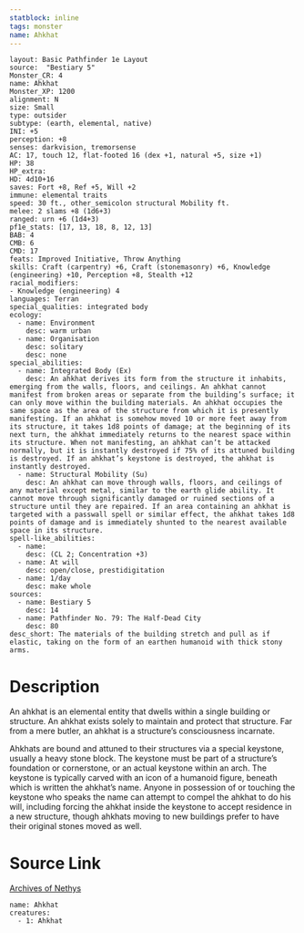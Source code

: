 ```yaml
---
statblock: inline
tags: monster
name: Ahkhat
---
```

```statblock
layout: Basic Pathfinder 1e Layout
source:  "Bestiary 5"
Monster_CR: 4
name: Ahkhat
Monster_XP: 1200
alignment: N
size: Small
type: outsider
subtype: (earth, elemental, native)
INI: +5
perception: +8
senses: darkvision, tremorsense
AC: 17, touch 12, flat-footed 16 (dex +1, natural +5, size +1)
HP: 38
HP_extra: 
HD: 4d10+16
saves: Fort +8, Ref +5, Will +2
immune: elemental traits
speed: 30 ft., other_semicolon structural Mobility ft.
melee: 2 slams +8 (1d6+3)
ranged: urn +6 (1d4+3)
pf1e_stats: [17, 13, 18, 8, 12, 13]
BAB: 4
CMB: 6
CMD: 17
feats: Improved Initiative, Throw Anything
skills: Craft (carpentry) +6, Craft (stonemasonry) +6, Knowledge (engineering) +10, Perception +8, Stealth +12
racial_modifiers:
- Knowledge (engineering) 4
languages: Terran
special_qualities: integrated body
ecology:
  - name: Environment
    desc: warm urban
  - name: Organisation
    desc: solitary
    desc: none
special_abilities:
  - name: Integrated Body (Ex)
    desc: An ahkhat derives its form from the structure it inhabits, emerging from the walls, floors, and ceilings. An ahkhat cannot manifest from broken areas or separate from the building’s surface; it can only move within the building materials. An ahkhat occupies the same space as the area of the structure from which it is presently manifesting. If an ahkhat is somehow moved 10 or more feet away from its structure, it takes 1d8 points of damage; at the beginning of its next turn, the ahkhat immediately returns to the nearest space within its structure. When not manifesting, an ahkhat can’t be attacked normally, but it is instantly destroyed if 75% of its attuned building is destroyed. If an ahkhat’s keystone is destroyed, the ahkhat is instantly destroyed.
  - name: Structural Mobility (Su)
    desc: An ahkhat can move through walls, floors, and ceilings of any material except metal, similar to the earth glide ability. It cannot move through significantly damaged or ruined sections of a structure until they are repaired. If an area containing an ahkhat is targeted with a passwall spell or similar effect, the ahkhat takes 1d8 points of damage and is immediately shunted to the nearest available space in its structure.
spell-like_abilities:
  - name:
    desc: (CL 2; Concentration +3)
  - name: At will
    desc: open/close, prestidigitation
  - name: 1/day
    desc: make whole
sources:
  - name: Bestiary 5
    desc: 14
  - name: Pathfinder No. 79: The Half-Dead City
    desc: 80
desc_short: The materials of the building stretch and pull as if elastic, taking on the form of an earthen humanoid with thick stony arms.
```
# Description
An ahkhat is an elemental entity that dwells within a single building or structure. An ahkhat exists solely to maintain and protect that structure. Far from a mere butler, an ahkhat is a structure’s consciousness incarnate.

Ahkhats are bound and attuned to their structures via a special keystone, usually a heavy stone block. The keystone must be part of a structure’s foundation or cornerstone, or an actual keystone within an arch. The keystone is typically carved with an icon of a humanoid figure, beneath which is written the ahkhat’s name. Anyone in possession of or touching the keystone who speaks the name can attempt to compel the ahkhat to do his will, including forcing the ahkhat inside the keystone to accept residence in a new structure, though ahkhats moving to new buildings prefer to have their original stones moved as well.
# Source Link
[Archives of Nethys](https://aonprd.com/MonsterDisplay.aspx?ItemName=Ahkhat)
```encounter-table
name: Ahkhat
creatures:
  - 1: Ahkhat
```
